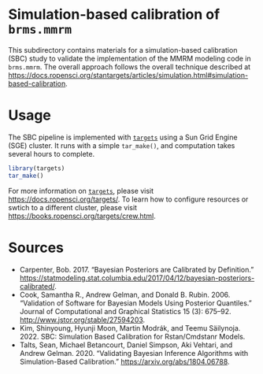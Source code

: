 # Simulation-based calibration of `brms.mmrm`

This subdirectory contains materials for a simulation-based calibration (SBC) study to validate the implementation of the MMRM modeling code in `brms.mmrm`. The overall approach follows the overall technique described at <https://docs.ropensci.org/stantargets/articles/simulation.html#simulation-based-calibration>.

# Usage

The SBC pipeline is implemented with [`targets`](https://docs.ropensci.org/targets/) using a Sun Grid Engine (SGE) cluster. It runs with a simple `tar_make()`, and computation takes several hours to complete.

```r
library(targets)
tar_make()
```

For more information on [`targets`](https://docs.ropensci.org/targets/), please visit <https://docs.ropensci.org/targets/>. To learn how to configure resources or swtich to a different cluster, please visit <https://books.ropensci.org/targets/crew.html>.

# Sources

* Carpenter, Bob. 2017. “Bayesian Posteriors are Calibrated by Definition.” https://statmodeling.stat.columbia.edu/2017/04/12/bayesian-posteriors-calibrated/.
* Cook, Samantha R., Andrew Gelman, and Donald B. Rubin. 2006. “Validation of Software for Bayesian Models Using Posterior Quantiles.” Journal of Computational and Graphical Statistics 15 (3): 675–92. http://www.jstor.org/stable/27594203.
* Kim, Shinyoung, Hyunji Moon, Martin Modrák, and Teemu Säilynoja. 2022. SBC: Simulation Based Calibration for Rstan/Cmdstanr Models.
* Talts, Sean, Michael Betancourt, Daniel Simpson, Aki Vehtari, and Andrew Gelman. 2020. “Validating Bayesian Inference Algorithms with Simulation-Based Calibration.” https://arxiv.org/abs/1804.06788.
